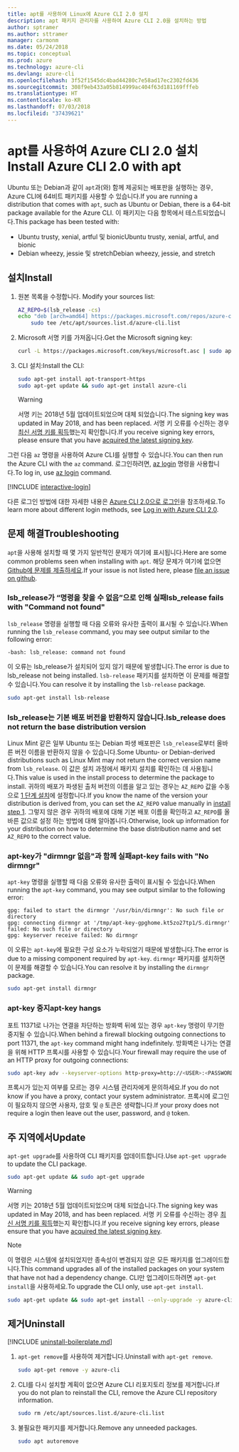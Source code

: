 ```yaml
---
title: apt를 사용하여 Linux에 Azure CLI 2.0 설치
description: apt 패키지 관리자를 사용하여 Azure CLI 2.0을 설치하는 방법
author: sptramer
ms.author: sttramer
manager: carmonm
ms.date: 05/24/2018
ms.topic: conceptual
ms.prod: azure
ms.technology: azure-cli
ms.devlang: azure-cli
ms.openlocfilehash: 3f52f1545dc4bad44280c7e58ad17ec2302fd436
ms.sourcegitcommit: 308f9eb433a05b814999ac404f63d181169fffeb
ms.translationtype: HT
ms.contentlocale: ko-KR
ms.lasthandoff: 07/03/2018
ms.locfileid: "37439621"
---
```

# <a name="install-azure-cli-20-with-apt"></a><span data-ttu-id="6acbf-103">apt를 사용하여 Azure CLI 2.0 설치</span><span class="sxs-lookup"><span data-stu-id="6acbf-103">Install Azure CLI 2.0 with apt</span></span>

<span data-ttu-id="6acbf-104">Ubuntu 또는 Debian과 같이 `apt`과(와) 함께 제공되는 배포판을 실행하는 경우, Azure CLI에 64비트 패키지를 사용할 수 있습니다.</span><span class="sxs-lookup"><span data-stu-id="6acbf-104">If you are running a distribution that comes with `apt`, such as Ubuntu or Debian, there is a 64-bit package available for the Azure CLI.</span></span> <span data-ttu-id="6acbf-105">이 패키지는 다음 항목에서 테스트되었습니다.</span><span class="sxs-lookup"><span data-stu-id="6acbf-105">This package has been tested with:</span></span>

* <span data-ttu-id="6acbf-106">Ubuntu trusty, xenial, artful 및 bionic</span><span class="sxs-lookup"><span data-stu-id="6acbf-106">Ubuntu trusty, xenial, artful, and bionic</span></span>
* <span data-ttu-id="6acbf-107">Debian wheezy, jessie 및 stretch</span><span class="sxs-lookup"><span data-stu-id="6acbf-107">Debian wheezy, jessie, and stretch</span></span>

## <a name="install"></a><span data-ttu-id="6acbf-108">설치</span><span class="sxs-lookup"><span data-stu-id="6acbf-108">Install</span></span>

1. <span data-ttu-id="6acbf-109"><a name="install-step-1"/>원본 목록을 수정합니다.</span><span class="sxs-lookup"><span data-stu-id="6acbf-109"><a name="install-step-1"/> Modify your sources list:</span></span>

    ```bash
    AZ_REPO=$(lsb_release -cs)
    echo "deb [arch=amd64] https://packages.microsoft.com/repos/azure-cli/ $AZ_REPO main" | \
        sudo tee /etc/apt/sources.list.d/azure-cli.list
    ```

2. <a name="signingKey"></a><span data-ttu-id="6acbf-110">Microsoft 서명 키를 가져옵니다.</span><span class="sxs-lookup"><span data-stu-id="6acbf-110">Get the Microsoft signing key:</span></span>

   ```bash
   curl -L https://packages.microsoft.com/keys/microsoft.asc | sudo apt-key add -
   ```

3. <span data-ttu-id="6acbf-111">CLI 설치:</span><span class="sxs-lookup"><span data-stu-id="6acbf-111">Install the CLI:</span></span>

   ```bash
   sudo apt-get install apt-transport-https
   sudo apt-get update && sudo apt-get install azure-cli
   ```

   > [!WARNING]
   > <span data-ttu-id="6acbf-112">서명 키는 2018년 5월 업데이트되었으며 대체 되었습니다.</span><span class="sxs-lookup"><span data-stu-id="6acbf-112">The signing key was updated in May 2018, and has been replaced.</span></span> <span data-ttu-id="6acbf-113">서명 키 오류를 수신하는 경우 [최신 서명 키를 획득](#signingKey)했는지 확인합니다.</span><span class="sxs-lookup"><span data-stu-id="6acbf-113">If you receive signing key errors, please ensure that you have [acquired the latest signing key](#signingKey).</span></span>

<span data-ttu-id="6acbf-114">그런 다음 `az` 명령을 사용하여 Azure CLI를 실행할 수 있습니다.</span><span class="sxs-lookup"><span data-stu-id="6acbf-114">You can then run the Azure CLI with the `az` command.</span></span> <span data-ttu-id="6acbf-115">로그인하려면, [az login](/cli/azure/reference-index#az-login) 명령을 사용합니다.</span><span class="sxs-lookup"><span data-stu-id="6acbf-115">To log in, use [az login](/cli/azure/reference-index#az-login) command.</span></span>

[!INCLUDE [interactive-login](includes/interactive-login.md)]

<span data-ttu-id="6acbf-116">다른 로그인 방법에 대한 자세한 내용은 [Azure CLI 2.0으로 로그인](authenticate-azure-cli.md)을 참조하세요.</span><span class="sxs-lookup"><span data-stu-id="6acbf-116">To learn more about different login methods, see [Log in with Azure CLI 2.0](authenticate-azure-cli.md).</span></span>

## <a name="troubleshooting"></a><span data-ttu-id="6acbf-117">문제 해결</span><span class="sxs-lookup"><span data-stu-id="6acbf-117">Troubleshooting</span></span>

<span data-ttu-id="6acbf-118">`apt`을 사용해 설치할 때 몇 가지 일반적인 문제가 여기에 표시됩니다.</span><span class="sxs-lookup"><span data-stu-id="6acbf-118">Here are some common problems seen when installing with `apt`.</span></span> <span data-ttu-id="6acbf-119">해당 문제가 여기에 없으면 [Github에 문제를 제출하세요](https://github.com/Azure/azure-cli/issues).</span><span class="sxs-lookup"><span data-stu-id="6acbf-119">If your issue is not listed here, please [file an issue on github](https://github.com/Azure/azure-cli/issues).</span></span>

### <a name="lsbrelease-fails-with-command-not-found"></a><span data-ttu-id="6acbf-120">lsb_release가 “명령을 찾을 수 없음”으로 인해 실패</span><span class="sxs-lookup"><span data-stu-id="6acbf-120">lsb_release fails with "Command not found"</span></span>

<span data-ttu-id="6acbf-121">`lsb_release` 명령을 실행할 때 다음 오류와 유사한 출력이 표시될 수 있습니다.</span><span class="sxs-lookup"><span data-stu-id="6acbf-121">When running the `lsb_release` command, you may see output similar to the following error:</span></span>

```output
-bash: lsb_release: command not found
```

<span data-ttu-id="6acbf-122">이 오류는 lsb_release가 설치되어 있지 않기 때문에 발생합니다.</span><span class="sxs-lookup"><span data-stu-id="6acbf-122">The error is due to lsb_release not being installed.</span></span> <span data-ttu-id="6acbf-123">`lsb-release` 패키지를 설치하면 이 문제를 해결할 수 있습니다.</span><span class="sxs-lookup"><span data-stu-id="6acbf-123">You can resolve it by installing the `lsb-release` package.</span></span>

```bash
sudo apt-get install lsb-release
```

### <a name="lsbrelease-does-not-return-the-base-distribution-version"></a><span data-ttu-id="6acbf-124">lsb_release는 기본 배포 버전을 반환하지 않습니다.</span><span class="sxs-lookup"><span data-stu-id="6acbf-124">lsb_release does not return the base distribution version</span></span>

<span data-ttu-id="6acbf-125">Linux Mint 같은 일부 Ubuntu 또는 Debian 파생 배포판은 `lsb_release`로부터 올바른 버전 이름을 반환하지 않을 수 있습니다.</span><span class="sxs-lookup"><span data-stu-id="6acbf-125">Some Ubuntu- or Debian-derived distributions such as Linux Mint may not return the correct version name from `lsb_release`.</span></span> <span data-ttu-id="6acbf-126">이 값은 설치 과정에서 패키지 설치를 확인하는 데 사용됩니다.</span><span class="sxs-lookup"><span data-stu-id="6acbf-126">This value is used in the install process to determine the package to install.</span></span> <span data-ttu-id="6acbf-127">귀하의 배포가 파생된 출처 버전의 이름을 알고 있는 경우는 `AZ_REPO` 값을 수동으로 [1 단계 설치](#install-step-1)에 설정합니다.</span><span class="sxs-lookup"><span data-stu-id="6acbf-127">If you know the name of the version your distribution is derived from, you can set the `AZ_REPO` value manually in [install step 1](#install-step-1).</span></span> <span data-ttu-id="6acbf-128">그렇지 않은 경우 귀하의 배포에 대해 기본 배포 이름을 확인하고 `AZ_REPO`를 올바른 값으로 설정 하는 방법에 대해 알아봅니다.</span><span class="sxs-lookup"><span data-stu-id="6acbf-128">Otherwise, look up information for your distribution on how to determine the base distribution name and set `AZ_REPO` to the correct value.</span></span>

### <a name="apt-key-fails-with-no-dirmngr"></a><span data-ttu-id="6acbf-129">apt-key가 "dirmngr 없음"과 함께 실패</span><span class="sxs-lookup"><span data-stu-id="6acbf-129">apt-key fails with "No dirmngr"</span></span>

<span data-ttu-id="6acbf-130">`apt-key` 명령을 실행할 때 다음 오류와 유사한 출력이 표시될 수 있습니다.</span><span class="sxs-lookup"><span data-stu-id="6acbf-130">When running the `apt-key` command, you may see output similar to the following error:</span></span>

```output
gpg: failed to start the dirmngr '/usr/bin/dirmngr': No such file or directory
gpg: connecting dirmngr at '/tmp/apt-key-gpghome.kt5zo27tp1/S.dirmngr' failed: No such file or directory
gpg: keyserver receive failed: No dirmngr
```

<span data-ttu-id="6acbf-131">이 오류는 `apt-key`에 필요한 구성 요소가 누락되었기 때문에 발생합니다.</span><span class="sxs-lookup"><span data-stu-id="6acbf-131">The error is due to a missing component required by `apt-key`.</span></span> <span data-ttu-id="6acbf-132">`dirmngr` 패키지를 설치하면 이 문제를 해결할 수 있습니다.</span><span class="sxs-lookup"><span data-stu-id="6acbf-132">You can resolve it by installing the `dirmngr` package.</span></span>

```bash
sudo apt-get install dirmngr
```

### <a name="apt-key-hangs"></a><span data-ttu-id="6acbf-133">apt-key 중지</span><span class="sxs-lookup"><span data-stu-id="6acbf-133">apt-key hangs</span></span>

<span data-ttu-id="6acbf-134">포트 11371로 나가는 연결을 차단하는 방화벽 뒤에 있는 경우 `apt-key` 명령이 무기한 중지될 수 있습니다.</span><span class="sxs-lookup"><span data-stu-id="6acbf-134">When behind a firewall blocking outgoing connections to port 11371, the `apt-key` command might hang indefinitely.</span></span> <span data-ttu-id="6acbf-135">방화벽은 나가는 연결을 위해 HTTP 프록시를 사용할 수 있습니다.</span><span class="sxs-lookup"><span data-stu-id="6acbf-135">Your firewall may require the use of an HTTP proxy for outgoing connections:</span></span>

```bash
sudo apt-key adv --keyserver-options http-proxy=http://<USER>:<PASSWORD>@<PROXY-HOST>:<PROXY-PORT>/ --keyserver packages.microsoft.com --recv-keys 52E16F86FEE04B979B07E28DB02C46DF417A0893
```

<span data-ttu-id="6acbf-136">프록시가 있는지 여부를 모르는 경우 시스템 관리자에게 문의하세요.</span><span class="sxs-lookup"><span data-stu-id="6acbf-136">If you do not know if you have a proxy, contact your system administrator.</span></span> <span data-ttu-id="6acbf-137">프록시에 로그인이 필요하지 않으면 사용자, 암호 및 `@` 토큰은 생략합니다.</span><span class="sxs-lookup"><span data-stu-id="6acbf-137">If your proxy does not require a login then leave out the user, password, and `@` token.</span></span>

## <a name="update"></a><span data-ttu-id="6acbf-138">주 지역에서</span><span class="sxs-lookup"><span data-stu-id="6acbf-138">Update</span></span>

<span data-ttu-id="6acbf-139">`apt-get upgrade`를 사용하여 CLI 패키지를 업데이트합니다.</span><span class="sxs-lookup"><span data-stu-id="6acbf-139">Use `apt-get upgrade` to update the CLI package.</span></span>

   ```bash
   sudo apt-get update && sudo apt-get upgrade
   ```

> [!WARNING]
> <span data-ttu-id="6acbf-140">서명 키는 2018년 5월 업데이트되었으며 대체 되었습니다.</span><span class="sxs-lookup"><span data-stu-id="6acbf-140">The signing key was updated in May 2018, and has been replaced.</span></span> <span data-ttu-id="6acbf-141">서명 키 오류를 수신하는 경우 [최신 서명 키를 획득](#signingKey)했는지 확인합니다.</span><span class="sxs-lookup"><span data-stu-id="6acbf-141">If you receive signing key errors, please ensure that you have [acquired the latest signing key](#signingKey).</span></span>
   
> [!NOTE]
> <span data-ttu-id="6acbf-142">이 명령은 시스템에 설치되었지만 종속성이 변경되지 않은 모든 패키지를 업그레이드합니다.</span><span class="sxs-lookup"><span data-stu-id="6acbf-142">This command upgrades all of the installed packages on your system that have not had a dependency change.</span></span>
> <span data-ttu-id="6acbf-143">CLI만 업그레이드하려면 `apt-get install`을 사용하세요.</span><span class="sxs-lookup"><span data-stu-id="6acbf-143">To upgrade the CLI only, use `apt-get install`.</span></span>
> ```bash
> sudo apt-get update && sudo apt-get install --only-upgrade -y azure-cli
> ```

## <a name="uninstall"></a><span data-ttu-id="6acbf-144">제거</span><span class="sxs-lookup"><span data-stu-id="6acbf-144">Uninstall</span></span>

[!INCLUDE [uninstall-boilerplate.md](includes/uninstall-boilerplate.md)]

1. <span data-ttu-id="6acbf-145">`apt-get remove`를 사용하여 제거합니다.</span><span class="sxs-lookup"><span data-stu-id="6acbf-145">Uninstall with `apt-get remove`.</span></span>

    ```bash
    sudo apt-get remove -y azure-cli
    ```

2. <span data-ttu-id="6acbf-146">CLI를 다시 설치할 계획이 없으면 Azure CLI 리포지토리 정보를 제거합니다.</span><span class="sxs-lookup"><span data-stu-id="6acbf-146">If you do not plan to reinstall the CLI, remove the Azure CLI repository information.</span></span>

   ```bash
   sudo rm /etc/apt/sources.list.d/azure-cli.list
   ```

3. <span data-ttu-id="6acbf-147">불필요한 패키지를 제거합니다.</span><span class="sxs-lookup"><span data-stu-id="6acbf-147">Remove any unneeded packages.</span></span>

   ```bash
   sudo apt autoremove
   ```
